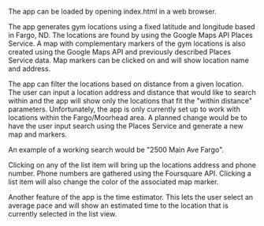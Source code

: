 The app can be loaded by opening index.html in a web browser.

The app generates gym locations using a fixed latitude and longitude
based in Fargo, ND.  The locations are found by using the Google Maps
API Places Service.  A map with complementary markers of the gym locations is also created using the Google Maps API and previously described Places Service data.  Map markers can be clicked on and will show location name and address.

The app can filter the locations based on distance from a given location.  The user can input a location address and distance that would like to search within and the app will show only the locations that fit the "within distance" parameters.  Unfortunately, the app is only currently set up to work with locations within the Fargo/Moorhead area.  A planned change would be to have the user input search using the Places Service and generate a new map and markers.

An example of a working search would be "2500 Main Ave Fargo".

Clicking on any of the list item will bring up the locations address and phone number.  Phone numbers are gathered using the Foursquare API.  Clicking a list item will also change the color of the associated map marker.

Another feature of the app is the time estimator.  This lets the user select an average pace and will show an estimated time to the location that is currently selected in the list view.
